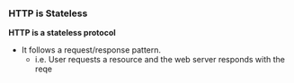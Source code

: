 ### HTTP is Stateless

**HTTP is a stateless protocol**
- It follows a request/response pattern. 
	- i.e. User requests a resource and the web server responds with the reqe

